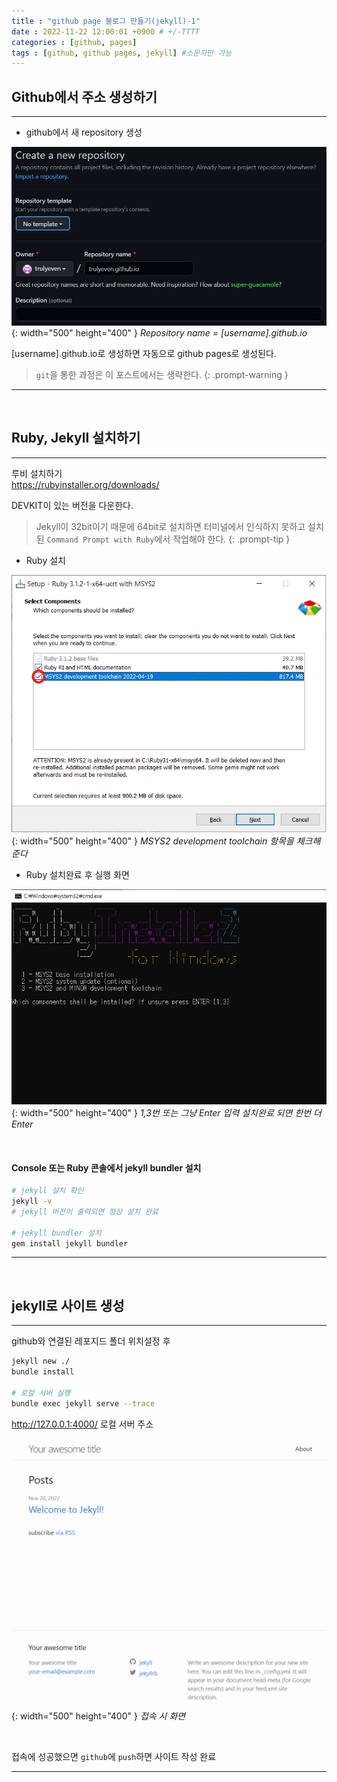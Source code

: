 ```yaml
---
title : "github page 블로그 만들기(jekyll)-1"
date : 2022-11-22 12:00:01 +0900 # +/-TTTT
categories : [github, pages]
tags : [github, github pages, jekyll] #소문자만 가능
---
```





## Github에서 주소 생성하기

---

- github에서 새 repository 생성

![Desktop View](/assets/img/github/create.png){: width="500" height="400" }
_Repository name = [username].github.io_

[username].github.io로 생성하면 자동으로 github pages로 생성된다.

> `git`을 통한 과정은 이 포스트에서는 생략한다.
{: .prompt-warning }

---
<br>



## Ruby, Jekyll 설치하기

---

루비 설치하기<br>
<https://rubyinstaller.org/downloads/>

DEVKIT이 있는 버전을 다운한다.
> Jekyll이 32bit이기 때문에 64bit로 설치하면 터미널에서 인식하지 못하고 설치된 `Command Prompt with Ruby`에서 작업해야 한다.
{: .prompt-tip }

- Ruby 설치

![Desktop View](/assets/img/github/rubyinstall.png){: width="500" height="400" }
_MSYS2 development toolchain 항목을 체크해준다_

- Ruby 설치완료 후 실행 화면

![Desktop View](/assets/img/github/ruby.png){: width="500" height="400" }
_1,3번 또는 그냥 Enter 입력 설치완료 되면 한번 더 Enter_

<br>

#### Console 또는 Ruby 콘솔에서 jekyll bundler 설치

```bash 
# jekyll 설치 확인
jekyll -v
# jekyll 버전이 출력되면 정상 설치 완료

# jekyll bundler 설치
gem install jekyll bundler  
```

---
<br>



## jekyll로 사이트 생성

---

github와 연결된 레포지드 폴더 위치설정 후
```bash 
jekyll new ./
bundle install

# 로컬 서버 실행
bundle exec jekyll serve --trace
```
<http://127.0.0.1:4000/> 로컬 서버 주소


![Desktop View](/assets/img/github/jekyllfirst.png){: width="500" height="400" }
_접속 시 화면_

<br>

접속에 성공했으면 `github`에 `push`하면 사이트 작성 완료

---
